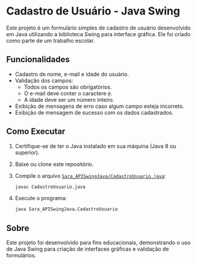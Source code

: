 # Cadastro de Usuário - Java Swing

Este projeto é um formulário simples de cadastro de usuário desenvolvido em Java utilizando a biblioteca Swing para interface gráfica. Ele foi criado como parte de um trabalho escolar.

## Funcionalidades

- Cadastro de nome, e-mail e idade do usuário.
- Validação dos campos:
  - Todos os campos são obrigatórios.
  - O e-mail deve conter o caractere `@`.
  - A idade deve ser um número inteiro.
- Exibição de mensagens de erro caso algum campo esteja incorreto.
- Exibição de mensagem de sucesso com os dados cadastrados.

## Como Executar

1. Certifique-se de ter o Java instalado em sua máquina (Java 8 ou superior).
2. Baixe ou clone este repositório.
3. Compile o arquivo [`Sara_APISwingJava/CadastroUsuario.java`](Sara_APISwingJava/CadastroUsuario.java):

   ```sh
   javac CadastroUsuario.java
   ```

4. Execute o programa:

   ```sh
   java Sara_APISwingJava.CadastroUsuario
   ```

## Sobre

Este projeto foi desenvolvido para fins educacionais, demonstrando o uso de Java Swing para criação de interfaces gráficas e validação de formulários.
